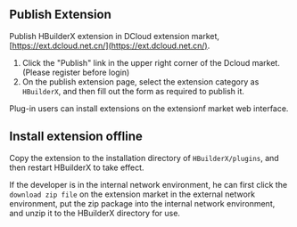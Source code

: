 ## Publish Extension
Publish HBuilderX extension in DCloud extension market, [https://ext.dcloud.net.cn/](https://ext.dcloud.net.cn/).

1. Click the "Publish" link in the upper right corner of the Dcloud market. (Please register before login)
2. On the publish extension page, select the extension category as `HBuilderX`, and then fill out the form as required to publish it.

Plug-in users can install extensions on the extensionf market web interface.

## Install extension offline

Copy the extension to the installation directory of `HBuilderX/plugins`, and then restart HBuilderX to take effect.

If the developer is in the internal network environment, he can first click the `download zip file` on the extension market in the external network environment, put the zip package into the internal network environment, and unzip it to the HBuilderX directory for use.

